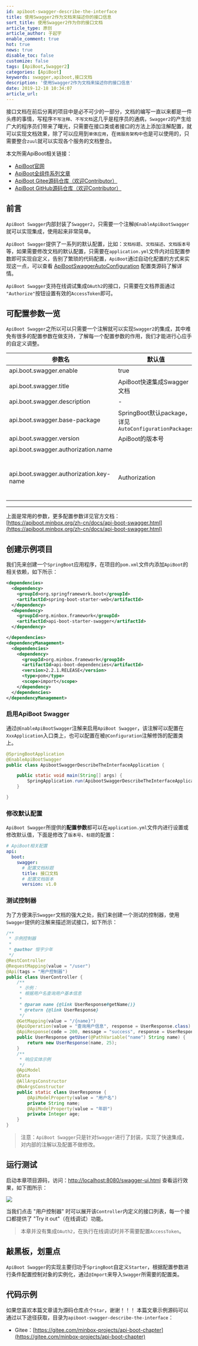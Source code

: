 ```yaml
---
id: apiboot-swagger-describe-the-interface
title: 使用Swagger2作为文档来描述你的接口信息
sort_title: 使用Swagger2作为你的接口文档
article_type: 原创
article_author: 于起宇
enable_comment: true
hot: true
news: true
disable_toc: false
customize: false
tags: [ApiBoot,Swagger2]
categories: [ApiBoot]
keywords: swagger,apiboot,接口文档
description: '使用Swagger2作为文档来描述你的接口信息'
date: 2019-12-18 10:34:07
article_url:
---
```


接口文档在前后分离的项目中是必不可少的一部分，文档的编写一直以来都是一件头疼的事情，写程序`不写注释`、`不写文档`这几乎是程序员的通病，`Swagger2`的产生给广大的程序员们带来了曙光，只需要在接口类或者接口的方法上添加注解配置，就可以实现文档效果，除了可以应用到`单体应用`，在`微服务架构中`也是可以使用的，只需要整合`zuul`就可以实现各个服务的文档整合。

<!--more-->
本文所需ApiBoot相关链接：

- [ApiBoot官网](https://apiboot.minbox.org/)
- [ApiBoot全组件系列文章](https://blog.yuqiyu.com/apiboot-all-articles.html)
- [ApiBoot Gitee源码仓库（欢迎Contributor）](https://gitee.com/minbox-projects/api-boot)
- [ApiBoot GitHub源码仓库（欢迎Contributor）](https://github.com/minbox-projects/api-boot)



## 前言

`ApiBoot Swagger`内部封装了`Swagger2`，只需要一个注解`@EnableApiBootSwagger`就可以实现集成，使用起来非常简单。

`ApiBoot Swagger`提供了一系列的默认配置，比如：`文档标题`、`文档描述`、`文档版本号`等，如果需要修改文档的默认配置，只需要在`application.yml`文件内对应配置参数即可实现自定义，告别了繁琐的代码配置，`ApiBoot`通过自动化配置的方式来实现这一点，可以查看 [ApiBootSwaggerAutoConfiguration](https://gitee.com/minbox-projects/api-boot/blob/master/api-boot-project/api-boot-autoconfigure/src/main/java/org/minbox/framework/api/boot/autoconfigure/swagger/ApiBootSwaggerAutoConfiguration.java) 配置类源码了解详情。

`ApiBoot Swagger`支持在线调试集成`OAuth2`的接口，只需要在文档界面通过 `"Authorize"`按钮设置有效的`AccessToken`即可。

## 可配置参数一览

`ApiBoot Swagger`之所以可以只需要一个注解就可以实现`Swagger2`的集成，其中难免有很多的配置参数在做支持，了解每一个配置参数的作用，我们才能进行心应手的自定义调整。

| 参数名                                  | 默认值                                                 | 描述                                    |
| --------------------------------------- | ------------------------------------------------------ | --------------------------------------- |
| api.boot.swagger.enable                 | true                                                   | 是否启用文档                            |
| api.boot.swagger.title                  | ApiBoot快速集成Swagger文档                             | 文档标题                                |
| api.boot.swagger.description            | -                                                      | 文档描述                                |
| api.boot.swagger.base-package           | SpringBoot默认package，详见`AutoConfigurationPackages` | 生成文档的基础package                   |
| api.boot.swagger.version                | ApiBoot的版本号                                        | 文档版本号                              |
| api.boot.swagger.authorization.name     |                                                        | 授权名称                                |
| api.boot.swagger.authorization.key-name | Authorization                                          | 整合Oauth2后AccessToken在Header内的Name |

<hr/>

上面是常用的参数，更多配置参数详见官方文档：[https://apiboot.minbox.org/zh-cn/docs/api-boot-swagger.html](https://apiboot.minbox.org/zh-cn/docs/api-boot-swagger.html)

## 创建示例项目

我们先来创建一个`SpringBoot`应用程序，在项目的`pom.xml`文件内添加`ApiBoot`的相关依赖，如下所示：

```xml
<dependencies>
  <dependency>
    <groupId>org.springframework.boot</groupId>
    <artifactId>spring-boot-starter-web</artifactId>
  </dependency>
  <dependency>
    <groupId>org.minbox.framework</groupId>
    <artifactId>api-boot-starter-swagger</artifactId>
  </dependency>

</dependencies>
<dependencyManagement>
  <dependencies>
    <dependency>
      <groupId>org.minbox.framework</groupId>
      <artifactId>api-boot-dependencies</artifactId>
      <version>2.2.1.RELEASE</version>
      <type>pom</type>
      <scope>import</scope>
    </dependency>
  </dependencies>
</dependencyManagement>
```

### 启用ApiBoot Swagger

通过`@EnableApiBootSwagger`注解来启用`ApiBoot Swagger`，该注解可以配置在`XxxApplication`入口类上，也可以配置在被`@Configuration`注解修饰的配置类上。

```java
@SpringBootApplication
@EnableApiBootSwagger
public class ApibootSwaggerDescribeTheInterfaceApplication {

    public static void main(String[] args) {
        SpringApplication.run(ApibootSwaggerDescribeTheInterfaceApplication.class, args);
    }

}
```

### 修改默认配置

`ApiBoot Swagger`所提供的**配置参数**都可以在`application.yml`文件内进行设置或修改默认值，下面是修改了`版本号`、`标题`的配置：

```yaml
# ApiBoot相关配置
api:
  boot:
    swagger:
      # 配置文档标题
      title: 接口文档
      # 配置文档版本
      version: v1.0
```

### 测试控制器

为了方便演示`Swagger`文档的强大之处，我们来创建一个测试的控制器，使用`Swagger`提供的注解来描述测试接口，如下所示：

```java
/**
 * 示例控制器
 *
 * @author 恒宇少年
 */
@RestController
@RequestMapping(value = "/user")
@Api(tags = "用户控制器")
public class UserController {
    /**
     * 示例：
     * 根据用户名查询用户基本信息
     *
     * @param name {@link UserResponse#getName()}
     * @return {@link UserResponse}
     */
    @GetMapping(value = "/{name}")
    @ApiOperation(value = "查询用户信息", response = UserResponse.class)
    @ApiResponse(code = 200, message = "success", response = UserResponse.class)
    public UserResponse getUser(@PathVariable("name") String name) {
        return new UserResponse(name, 25);
    }
    /**
     * 响应实体示例
     */
    @ApiModel
    @Data
    @AllArgsConstructor
    @NoArgsConstructor
    public static class UserResponse {
        @ApiModelProperty(value = "用户名")
        private String name;
        @ApiModelProperty(value = "年龄")
        private Integer age;
    }
}
```

> 注意：`ApiBoot Swagger`只是针对`Swagger`进行了封装，实现了快速集成，对内部的注解以及配置不做修改。

## 运行测试

启动本章项目源码，访问：[http://localhost:8080/swagger-ui.html](http://localhost:8080/swagger-ui.html) 查看运行效果，如下图所示：

![](/images/post/apiboot-swagger-describe-the-interface-1.png)

当我们点击 "用户控制器" 时可以展开该`Controller`内定义的接口列表，每一个接口都提供了 "Try it out"（在线调试）功能。

> 本章并没有集成`OAuth2`，在执行在线调试时并不需要配置`AccessToken`。

## 敲黑板，划重点

`ApiBoot Swagger`的实现主要归功于`SpringBoot`自定义`Starter`，根据配置参数进行条件配置控制对象的实例化，通过`@Import`来导入`Swagger`所需要的配置类。

## 代码示例

如果您喜欢本篇文章请为源码仓库点个`Star`，谢谢！！！
本篇文章示例源码可以通过以下途径获取，目录为`apiboot-swagger-describe-the-interface`：

- Gitee：[https://gitee.com/minbox-projects/api-boot-chapter](https://gitee.com/minbox-projects/api-boot-chapter)